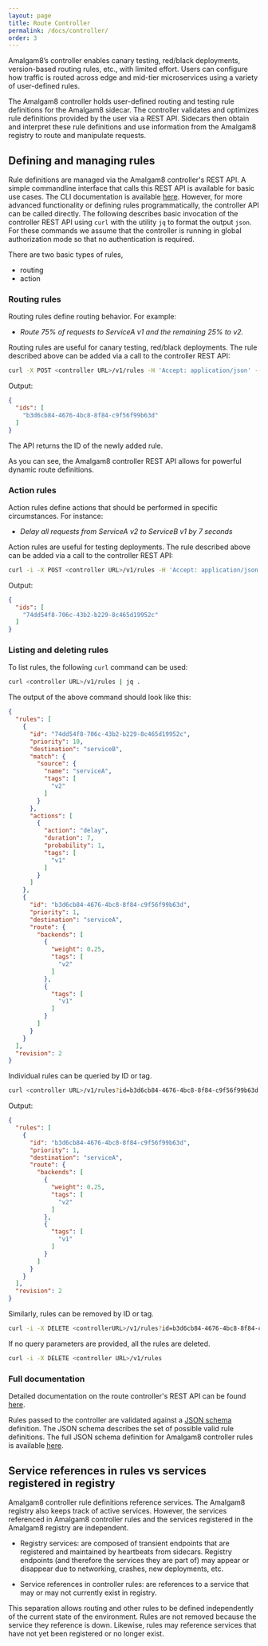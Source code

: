 ```yaml
---
layout: page
title: Route Controller
permalink: /docs/controller/
order: 3
---
```


Amalgam8’s controller enables canary testing, red/black deployments, version-based routing rules, etc., with limited effort. Users can configure how traffic is routed across edge and mid-tier microservices using a variety of user-defined rules. 

The Amalgam8 controller holds user-defined routing and testing rule definitions for the Amalgam8 sidecar. The controller validates and optimizes rule definitions provided by the user via a REST API. Sidecars then obtain and interpret these rule definitions and use information from the Amalgam8 registry to route and manipulate requests.

<!-- TODO: INSERT DIAGRAM -->

## Defining and managing rules <a id="rules"></a>
Rule definitions are managed via the Amalgam8 controller's REST API. A simple commandline interface that calls this REST API is available for basic use cases. The CLI documentation is available [here](linktocli). However, for more advanced functionality or defining rules programmatically, the controller API can be called directly. The following describes basic invocation of the controller REST API using `curl` with the utility `jq` to format the output `json`. For these commands we assume that the controller is running in global authorization mode so that no authentication is required.

There are two basic types of rules,

* routing
* action

### Routing rules
Routing rules define routing behavior. For example:
 
* _Route 75% of requests to ServiceA v1 and the remaining 25% to v2._

Routing rules are useful for canary testing, red/black deployments. The rule described above can be added via a call to the controller REST API:

```bash
curl -X POST <controller URL>/v1/rules -H 'Accept: application/json' --data '{"rules": [{"priority": 1, "route": {"backends": [{"weight": 0.25, "tags": ["v2"]}, {"tags": ["v1"]}]}, "destination": "serviceA"}]}' | jq .
```

Output:

```json
{
  "ids": [
    "b3d6cb84-4676-4bc8-8f84-c9f56f99b63d"
  ]
}
```

The API returns the ID of the newly added rule.

As you can see, the Amalgam8 controller REST API allows for powerful dynamic route definitions. 

### Action rules
Action rules define actions that should be performed in specific circumstances. For instance:

* _Delay all requests from ServiceA v2 to ServiceB v1 by 7 seconds_ 
  
Action rules are useful for testing deployments. The rule described above can be added via a call to the controller REST API:

```bash
curl -i -X POST <controller URL>/v1/rules -H 'Accept: application/json' --data '{"rules": [{"priority": 10, "destination": "serviceB", "actions": [{"action": "delay", "duration": 7.0, "probability": 1.0, "tags": ["v1"]}], "match": {"source": {"name": "serviceA", "tags": ["v2"]}}}]}' | jq .
```

Output:

```json
{
  "ids": [
    "74dd54f8-706c-43b2-b229-8c465d19952c"
  ]
}
```

### Listing and deleting rules
To list rules, the following `curl` command can be used:

```bash
curl <controller URL>/v1/rules | jq .
```

The output of the above command should look like this:

```json
{
  "rules": [
    {
      "id": "74dd54f8-706c-43b2-b229-8c465d19952c",
      "priority": 10,
      "destination": "serviceB",
      "match": {
        "source": {
          "name": "serviceA",
          "tags": [
            "v2"
          ]
        }
      },
      "actions": [
        {
          "action": "delay",
          "duration": 7,
          "probability": 1,
          "tags": [
            "v1"
          ]
        }
      ]
    },
    {
      "id": "b3d6cb84-4676-4bc8-8f84-c9f56f99b63d",
      "priority": 1,
      "destination": "serviceA",
      "route": {
        "backends": [
          {
            "weight": 0.25,
            "tags": [
              "v2"
            ]
          },
          {
            "tags": [
              "v1"
            ]
          }
        ]
      }
    }
  ],
  "revision": 2
}
```

Individual rules can be queried by ID or tag.

```bash
curl <controller URL>/v1/rules?id=b3d6cb84-4676-4bc8-8f84-c9f56f99b63d | jq .
```

Output:

```json
{
  "rules": [
    {
      "id": "b3d6cb84-4676-4bc8-8f84-c9f56f99b63d",
      "priority": 1,
      "destination": "serviceA",
      "route": {
        "backends": [
          {
            "weight": 0.25,
            "tags": [
              "v2"
            ]
          },
          {
            "tags": [
              "v1"
            ]
          }
        ]
      }
    }
  ],
  "revision": 2
}
```

Similarly, rules can be removed by ID or tag. 

```bash
curl -i -X DELETE <controllerURL>/v1/rules?id=b3d6cb84-4676-4bc8-8f84-c9f56f99b63d
```

If no query parameters are provided, all the rules are deleted.

```bash
curl -i -X DELETE <controller URL>/v1/rules
```

### Full documentation

Detailed documentation on the route controller's REST API can be found [here](/api/controller-rules-schema/).

Rules passed to the controller are validated against a [JSON schema](http://json-schema.org/) definition. The JSON schema describes the set of possible valid rule definitions. The full JSON schema definition for Amalgam8 controller rules is available [here](/api/controller-rules-schema.json).

## Service references in rules vs services registered in registry
Amalgam8 controller rule definitions reference services. The Amalgam8 registry also keeps track of active services. However, the services referenced in Amalgam8 controller rules and the services registered in the Amalgam8 registry are independent.

* Registry services: are composed of transient endpoints that are registered and maintained by heartbeats from sidecars. Registry endpoints (and therefore the services they are part of) may appear or disappear due to networking, crashes, new deployments, etc.

* Service references in controller rules: are references to a service that may or may not currently exist in registry.

This separation allows routing and other rules to be defined independently of the current state of the environment. Rules are not removed because the service they reference is down. Likewise, rules may reference services that have not yet been registered or no longer exist.
